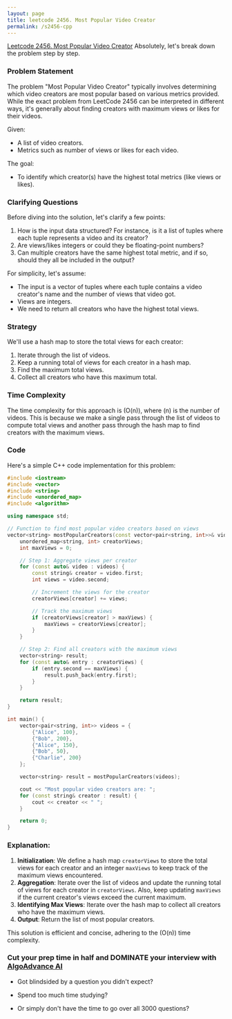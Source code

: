 ```yaml
---
layout: page
title: leetcode 2456. Most Popular Video Creator
permalink: /s2456-cpp
---
```

[Leetcode 2456. Most Popular Video Creator](https://algoadvance.github.io/algoadvance/l2456)
Absolutely, let's break down the problem step by step.

### Problem Statement
The problem "Most Popular Video Creator" typically involves determining which video creators are most popular based on various metrics provided. While the exact problem from LeetCode 2456 can be interpreted in different ways, it's generally about finding creators with maximum views or likes for their videos.

Given:
- A list of video creators.
- Metrics such as number of views or likes for each video.

The goal:
- To identify which creator(s) have the highest total metrics (like views or likes).

### Clarifying Questions
Before diving into the solution, let's clarify a few points:
1. How is the input data structured? For instance, is it a list of tuples where each tuple represents a video and its creator?
2. Are views/likes integers or could they be floating-point numbers?
3. Can multiple creators have the same highest total metric, and if so, should they all be included in the output?

For simplicity, let's assume:
- The input is a vector of tuples where each tuple contains a video creator's name and the number of views that video got.
- Views are integers.
- We need to return all creators who have the highest total views.

### Strategy
We'll use a hash map to store the total views for each creator:
1. Iterate through the list of videos.
2. Keep a running total of views for each creator in a hash map.
3. Find the maximum total views.
4. Collect all creators who have this maximum total.

### Time Complexity
The time complexity for this approach is \(O(n)\), where \(n\) is the number of videos. This is because we make a single pass through the list of videos to compute total views and another pass through the hash map to find creators with the maximum views.

### Code
Here's a simple C++ code implementation for this problem:

```cpp
#include <iostream>
#include <vector>
#include <string>
#include <unordered_map>
#include <algorithm>

using namespace std;

// Function to find most popular video creators based on views
vector<string> mostPopularCreators(const vector<pair<string, int>>& videos) {
    unordered_map<string, int> creatorViews;
    int maxViews = 0;

    // Step 1: Aggregate views per creator
    for (const auto& video : videos) {
        const string& creator = video.first;
        int views = video.second;

        // Increment the views for the creator
        creatorViews[creator] += views;

        // Track the maximum views
        if (creatorViews[creator] > maxViews) {
            maxViews = creatorViews[creator];
        }
    }

    // Step 2: Find all creators with the maximum views
    vector<string> result;
    for (const auto& entry : creatorViews) {
        if (entry.second == maxViews) {
            result.push_back(entry.first);
        }
    }

    return result;
}

int main() {
    vector<pair<string, int>> videos = {
        {"Alice", 100},
        {"Bob", 200},
        {"Alice", 150},
        {"Bob", 50},
        {"Charlie", 200}
    };

    vector<string> result = mostPopularCreators(videos);

    cout << "Most popular video creators are: ";
    for (const string& creator : result) {
        cout << creator << " ";
    }

    return 0;
}
```

### Explanation:
1. **Initialization**: We define a hash map `creatorViews` to store the total views for each creator and an integer `maxViews` to keep track of the maximum views encountered.
2. **Aggregation**: Iterate over the list of videos and update the running total of views for each creator in `creatorViews`. Also, keep updating `maxViews` if the current creator's views exceed the current maximum.
3. **Identifying Max Views**: Iterate over the hash map to collect all creators who have the maximum views.
4. **Output**: Return the list of most popular creators.

This solution is efficient and concise, adhering to the \(O(n)\) time complexity.


### Cut your prep time in half and DOMINATE your interview with [AlgoAdvance AI](https://algoAdvance.com)

- Got blindsided by a question you didn't expect?

- Spend too much time studying?

- Or simply don't have the time to go over all 3000 questions?

